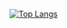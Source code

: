 [![Top Langs](https://github-readme-stats.vercel.app/api/top-langs/?usernamelove-cherry-roman)](https://github.com/anuraghazra/github-readme-stats)
